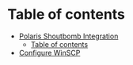 # Table of contents

* [Polaris Shoutbomb Integration](README.md)
  * [Table of contents](docs/SUMMARY.md)
* [Configure WinSCP](configure-winscp.md)
